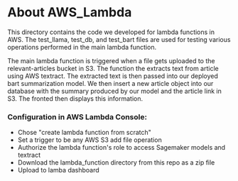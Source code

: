 # About AWS_Lambda
This directory contains the code we developed for lambda functions in AWS. The test_llama, test_db, and test_bart files are used for testing various operations performed in the main lambda function.

The main lambda function is triggered when a file gets uploaded to the relevant-articles bucket in S3. The function the extracts text from article using AWS textract. The extracted text is then passed into our deployed bart summarization model. We then insert a new article object into our database with the summary produced by our model and the article link in S3. The fronted then displays this information. 

### Configuration in AWS Lambda Console:
- Chose "create lambda function from scratch"
- Set a trigger to be any AWS S3 add file operation
- Authorize the lambda function's role to access Sagemaker models and textract
- Download the lambda_function directory from this repo as a zip file
- Upload to lamba dashboard